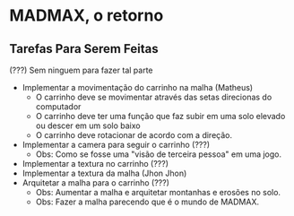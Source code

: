 # MADMAX, o retorno
## Tarefas Para Serem Feitas
(???) Sem ninguem para fazer tal parte

* Implementar a movimentação do carrinho na malha (Matheus)
  * O carrinho deve se movimentar através das setas direcionas do computador
  * O carrinho deve ter uma função que faz subir em uma solo elevado ou descer em um solo baixo
  * O carrinho deve rotacionar de acordo com a direção.
* Implementar a camera para seguir o carrinho (???)
  * Obs: Como se fosse uma "visão de terceira pessoa" em uma jogo.
* Implementar a textura no carrinho (???)
* Implementar a textura da malha (Jhon Jhon)
* Arquitetar a malha para o carrinho (???)
  * Obs: Aumentar a malha e arquitetar montanhas e erosões no solo.
  * Obs: Fazer a malha parecendo que é o mundo de MADMAX.
